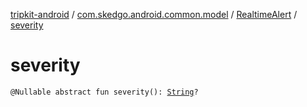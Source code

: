 [tripkit-android](../../index.md) / [com.skedgo.android.common.model](../index.md) / [RealtimeAlert](index.md) / [severity](./severity.md)

# severity

`@Nullable abstract fun severity(): `[`String`](https://kotlinlang.org/api/latest/jvm/stdlib/kotlin/-string/index.html)`?`